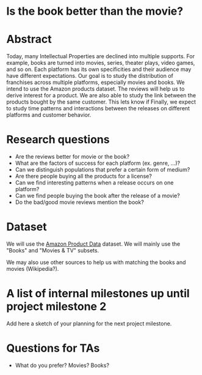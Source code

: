 # Is the book better than the movie?

# Abstract

Today, many Intellectual Properties are declined into multiple supports. For example, books are turned
into movies, series, theater plays, video games, and so on. Each platform has its own specificities
and their audience may have different expectations.
Our goal is to study the distribution of franchises across multiple platforms, especially movies and
books.
We intend to use the Amazon products dataset. The reviews will help us to derive interest for a product.
We are also able to study the link between the products bought by the same customer. This lets know
if 
Finally, we expect to study time patterns and interactions between the releases on different platforms
and customer behavior.


# Research questions

- Are the reviews better for movie or the book?
- What are the factors of success for each platform (ex. genre, ...)?
- Can we distinguish populations that prefer a certain form of medium?
- Are there people buying all the products for a license?
- Can we find interesting patterns when a release occurs on one platform?
- Can we find people buying the book after the release of a movie?
- Do the bad/good movie reviews mention the book?

# Dataset

We will use the [Amazon Product Data][amazon-data] dataset.
We will mainly use the "Books" and "Movies & TV" subsets.

We may also use other sources to help us with matching the books and movies (Wikipedia?).

# A list of internal milestones up until project milestone 2

Add here a sketch of your planning for the next project milestone.

# Questions for TAs

- What do you prefer? Movies? Books?


[amazon-data]: http://jmcauley.ucsd.edu/data/amazon/
